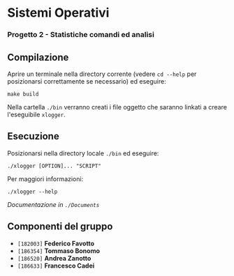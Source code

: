 # Sistemi Operativi

### Progetto 2 - Statistiche comandi ed analisi

## Compilazione

Aprire un terminale nella directory corrente (vedere `cd --help` per posizionarsi correttamente se necessario) ed eseguire:

```
make build
```

Nella cartella `./bin` verranno creati i file oggetto che saranno linkati a creare l'eseguibile `xlogger`.

## Esecuzione

Posizionarsi nella directory locale `./bin` ed eseguire:

```
./xlogger [OPTION]... "SCRIPT"
```

Per maggiori informazioni:

```
./xlogger --help
```

_Documentazione in `./Documents`_


## Componenti del gruppo
- `[182003]` **Federico Favotto**
- `[186354]` **Tommaso Bonomo**
- `[186520]` **Andrea Zanotto**
- `[186633]` **Francesco Cadei**
